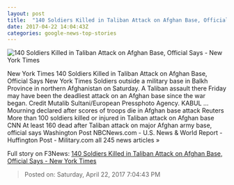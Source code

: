 ```yaml
---
layout: post
title:  "140 Soldiers Killed in Taliban Attack on Afghan Base, Official Says - New York Times"
date: 2017-04-22 14:04:43Z
categories: google-news-top-stories
---
```


![140 Soldiers Killed in Taliban Attack on Afghan Base, Official Says - New York Times](https://static01.nyt.com/images/2017/04/22/world/asia/afghan-img/afghan-img-facebookJumbo-v2.jpg)

New York Times 140 Soldiers Killed in Taliban Attack on Afghan Base, Official Says New York Times Soldiers outside a military base in Balkh Province in northern Afghanistan on Saturday. A Taliban assault there Friday may have been the deadliest attack on an Afghan base since the war began. Credit Mutalib Sultani/European Pressphoto Agency. KABUL ... Mourning declared after scores of troops die in Afghan base attack Reuters More than 100 soldiers killed or injured in Taliban attack on Afghan base CNN At least 160 dead after Taliban attack on major Afghan army base, official says Washington Post NBCNews.com - U.S. News & World Report - Huffington Post - Military.com all 245 news articles »


Full story on F3News: [140 Soldiers Killed in Taliban Attack on Afghan Base, Official Says - New York Times](http://www.f3nws.com/n/ymBkMG)

> Posted on: Saturday, April 22, 2017 7:04:43 PM
